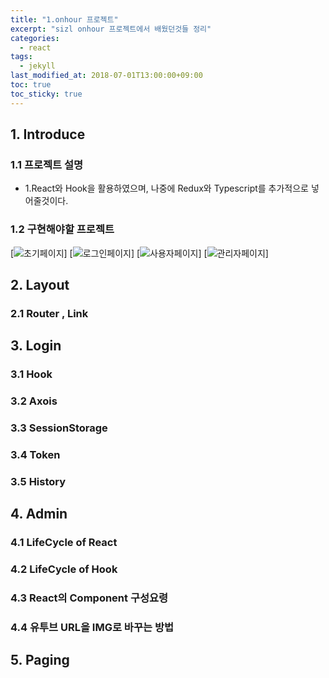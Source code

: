 ```yaml
---
title: "1.onhour 프로젝트"
excerpt: "sizl onhour 프로젝트에서 배웠던것들 정리"
categories:
  - react
tags:
  - jekyll
last_modified_at: 2018-07-01T13:00:00+09:00
toc: true
toc_sticky: true
---
```


## 1. Introduce

### 1.1 프로젝트 설명

- 1.React와 Hook을 활용하였으며, 나중에 Redux와 Typescript를 추가적으로 넣어줄것이다.

### 1.2 구현해야할 프로젝트

[![초기페이지](/assets/images/sizl/Landing)]
[![로그인페이지](/assets/images/sizl/Login)]
[![사용자페이지](/assets/images/sizl/User)]
[![관리자페이지](/assets/images/sizl/Admin)]

## 2. Layout

### 2.1 Router , Link

## 3. Login

### 3.1 Hook

### 3.2 Axois

### 3.3 SessionStorage

### 3.4 Token

### 3.5 History

## 4. Admin

### 4.1 LifeCycle of React

### 4.2 LifeCycle of Hook

### 4.3 React의 Component 구성요령

### 4.4 유투브 URL을 IMG로 바꾸는 방법

## 5. Paging
